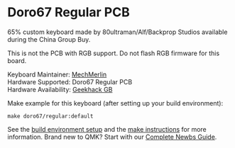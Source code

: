 # Doro67 Regular PCB 

65% custom keyboard made by 80ultraman/Alf/Backprop Studios available during the China Group Buy. 

This is not the PCB with RGB support. Do not flash RGB firmware for this board. 

Keyboard Maintainer: [MechMerlin](https://github.com/mechmerlin)  
Hardware Supported: Doro67 Regular PCB  
Hardware Availability: [Geekhack GB](https://geekhack.org/index.php?topic=97265.0)

Make example for this keyboard (after setting up your build environment):

    make doro67/regular:default

See the [build environment setup](https://docs.qmk.fm/#/getting_started_build_tools) and the [make instructions](https://docs.qmk.fm/#/getting_started_make_guide) for more information. Brand new to QMK? Start with our [Complete Newbs Guide](https://docs.qmk.fm/#/newbs).
